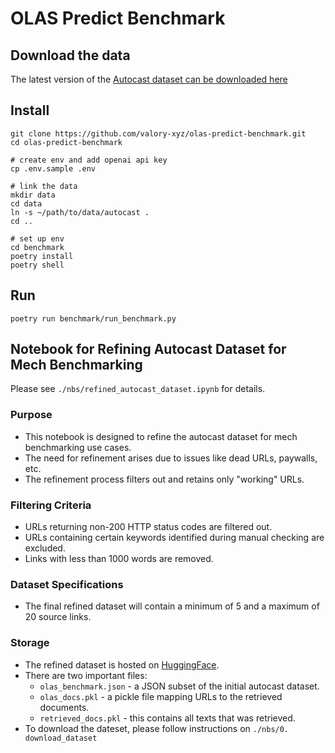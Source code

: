 # OLAS Predict Benchmark

## Download the data 

The latest version of the [Autocast dataset can be downloaded here](https://people.eecs.berkeley.edu/~hendrycks/autocast.tar.gz)

## Install

```console
git clone https://github.com/valory-xyz/olas-predict-benchmark.git
cd olas-predict-benchmark

# create env and add openai api key
cp .env.sample .env

# link the data
mkdir data
cd data
ln -s ~/path/to/data/autocast .
cd ..

# set up env
cd benchmark
poetry install
poetry shell
```

## Run 

```console
poetry run benchmark/run_benchmark.py
```

## Notebook for Refining Autocast Dataset for Mech Benchmarking
Please see `./nbs/refined_autocast_dataset.ipynb` for details.

### Purpose
- This notebook is designed to refine the autocast dataset for mech benchmarking use cases.
- The need for refinement arises due to issues like dead URLs, paywalls, etc.
- The refinement process filters out and retains only "working" URLs.

### Filtering Criteria
- URLs returning non-200 HTTP status codes are filtered out.
- URLs containing certain keywords identified during manual checking are excluded.
- Links with less than 1000 words are removed.

### Dataset Specifications
- The final refined dataset will contain a minimum of 5 and a maximum of 20 source links.

### Storage
- The refined dataset is hosted on [HuggingFace](https://huggingface.co/datasets/valory/autocast/tree/main).
- There are two important files:
    - `olas_benchmark.json` - a JSON subset of the initial autocast dataset.
    - `olas_docs.pkl` - a pickle file mapping URLs to the retrieved documents.
    - `retrieved_docs.pkl` - this contains all texts that was retrieved.
- To download the dateset, please follow instructions on `./nbs/0. download_dataset`
